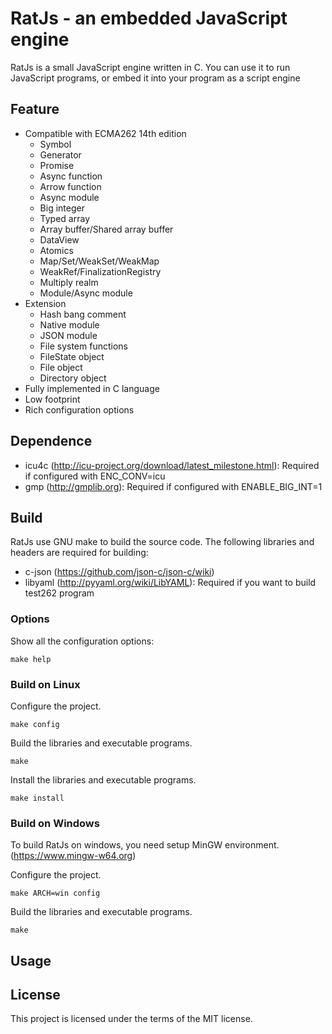 # RatJs - an embedded JavaScript engine

RatJs is a small JavaScript engine written in C. You can use it to run JavaScript programs, or embed it into your program as a script engine

## Feature

* Compatible with ECMA262 14th edition
	+ Symbol
	+ Generator
	+ Promise
	+ Async function
	+ Arrow function
	+ Async module
	+ Big integer
	+ Typed array
	+ Array buffer/Shared array buffer
	+ DataView
	+ Atomics
	+ Map/Set/WeakSet/WeakMap
	+ WeakRef/FinalizationRegistry
	+ Multiply realm
	+ Module/Async module
* Extension
	+ Hash bang comment
	+ Native module
	+ JSON module
	+ File system functions
	+ FileState object
	+ File object
	+ Directory object
* Fully implemented in C language
* Low footprint
* Rich configuration options

## Dependence

* icu4c (http://icu-project.org/download/latest_milestone.html): Required if configured with ENC_CONV=icu
* gmp (http://gmplib.org): Required if configured with ENABLE_BIG_INT=1

## Build

RatJs use GNU make to build the source code.
The following libraries and headers are required for building:

* c-json (https://github.com/json-c/json-c/wiki)
* libyaml (http://pyyaml.org/wiki/LibYAML): Required if you want to build test262 program

### Options

Show all the configuration options:
```
make help
```

### Build on Linux

Configure the project.
```
make config
```

Build the libraries and executable programs.
```
make
```

Install the libraries and executable programs.
```
make install
```

### Build on Windows

To build RatJs on windows, you need setup MinGW environment.
(https://www.mingw-w64.org)

Configure the project.
```
make ARCH=win config
```

Build the libraries and executable programs.
```
make
```

## Usage

## 

## License

This project is licensed under the terms of the MIT license.